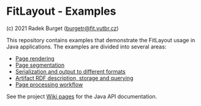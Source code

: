FitLayout - Examples
====================

(c) 2021 Radek Burget (burgetr@fit.vutbr.cz)

This repository contains examples that demonstrate the FitLayout usage in Java applications.
The examples are divided into several areas:

- [Page rendering](https://github.com/FitLayout/Demos/tree/main/src/main/java/cz/vutbr/fit/layout/demo/render)
- [Page segmentation](https://github.com/FitLayout/Demos/tree/main/src/main/java/cz/vutbr/fit/layout/demo/segmentation)
- [Serialization and output to different formats](https://github.com/FitLayout/Demos/tree/main/src/main/java/cz/vutbr/fit/layout/demo/output)
- [Artifact RDF description, storage and querying](https://github.com/FitLayout/Demos/tree/main/src/main/java/cz/vutbr/fit/layout/demo/rdf)
- [Page processing workflow](https://github.com/FitLayout/Demos/tree/main/src/main/java/cz/vutbr/fit/layout/demo/workflow)

See the project [Wiki pages]() for the Java API documentation.
